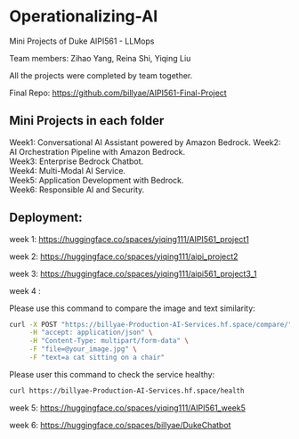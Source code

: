 # Operationalizing-AI

Mini Projects of Duke AIPI561 - LLMops   

Team members: Zihao Yang, Reina Shi, Yiqing Liu

All the projects were completed by team together.

Final Repo: https://github.com/billyae/AIPI561-Final-Project


## Mini Projects in each folder
 
Week1: Conversational AI Assistant powered by Amazon Bedrock. 
Week2: AI Orchestration Pipeline with Amazon Bedrock.  
Week3: Enterprise Bedrock Chatbot.     
Week4: Multi-Modal AI Service.  
Week5: Application Development with Bedrock.    
Week6: Responsible AI and Security. 


## Deployment:

week 1:  https://huggingface.co/spaces/yiqing111/AIPI561_project1

week 2:  https://huggingface.co/spaces/yiqing111/aipi_project2

week 3:  https://huggingface.co/spaces/yiqing111/aipi561_project3_1

week 4 :

Please use this command to compare the image and text similarity:

```bash
curl -X POST "https://billyae-Production-AI-Services.hf.space/compare/" \
     -H "accept: application/json" \
     -H "Content-Type: multipart/form-data" \
     -F "file=@your_image.jpg" \
     -F "text=a cat sitting on a chair"
```

Please user this command to check the service healthy:

```bash
curl https://billyae-Production-AI-Services.hf.space/health
```  


week 5: https://huggingface.co/spaces/yiqing111/AIPI561_week5    
    
week 6: https://huggingface.co/spaces/billyae/DukeChatbot    
